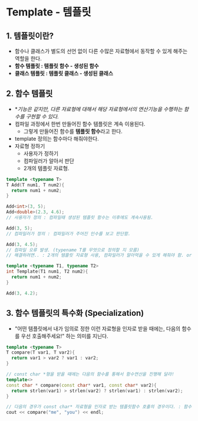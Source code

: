 # Template - 템플릿

## 1.  템플릿이란?
  - 함수나 클래스가 별도의 선언 없이 다른 수많은 자료형에서 동작할 수 있게 해주는 역할을 한다.
  - **함수 템플릿 : 템플릿 함수 - 생성된 함수**
  - **클래스 템플릿 : 템플릿 클래스 - 생성된 클래스**

## 2. 함수 템플릿
  - **기능은 같지만, 다른 자료형에 대해서 해당 자료형에서의 연산기능을 수행하는 함수를 구현할 수 있다.*
  - 컴파일 과정에서 한번 만들어진 함수 템플릿은 계속 이용된다.
    - 그렇게 만들어진 함수를 **템플릿 함수**라고 한다.
  - template 정의는 함수마다 해줘야한다.
  - 자료형 정하기
    - 사용자가 정하기
    - 컴파일러가 알아서 판단
    - 2개의 템플릿 자료형.
```cpp
template <typename T>
T Add(T num1, T num2){
  return num1 + num2;
}

Add<int>(3, 5);
Add<double>(2.3, 4.6);
// 사용자가 정의 : 컴파일때 생성된 템플릿 함수는 이후에도 계속사용됨.

Add(3, 5);
// 컴파일러가 정의 : 컴파일러가 주어진 인수를 보고 판단함.

Add(3, 4.5);
// 컴파일 오류 발생. (typename T를 무엇으로 정의할 지 모름)
// 해결하려면.. : 2개의 템플릿 자료형 사용, 컴파일러가 알아먹을 수 있게 해줘야 함. or 1개의 템플릿 자료형 사용, 사용자가 템플릿 자료형 정의

template <typename T1, typename T2>
int Template(T1 num1, T2 num2){
  return num1 + num2;
}

Add(3, 4.2);
```

## 3. 함수 템플릿의 특수화 (Specialization)
  - "어떤 템플릿에서 내가 임의로 정한 이런 자료형을 인자로 받을 때에는, 다음의 함수를 우선 호출해주세요!" 하는 의미를 지닌다.
  
```cpp
template <typename T>
T compare(T var1, T var2){
  return var1 > var2 ? var1 : var2;
}

// const char *형을 받을 때에는 다음의 함수를 통해서 함수연산을 진행해 달라!
template<>
const char * compare(const char* var1, const char* var2){
  return strlen(var1) > strlen(var2) ? strlen(var1) : strlen(var2);
}

// 다음의 경우가 const char* 자료형을 인자로 받는 템플릿함수 호출의 경우이다. : 함수 템플릿의 특수화가 적용된다.
cout << compare("me", "you") << endl;

```
  
  
  
  
  
  
  
  
  
  
  
